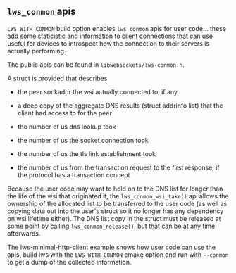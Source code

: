 ## `lws_conmon` apis

`LWS_WITH_CONMON` build option enables `lws_conmon` apis for user code... these add
some staticistic and information to client connections that can use useful for devices
to introspect how the connection to their servers is actually performing.

The public apis can be found in `libwebsockets/lws-conmon.h`.

A struct is provided that describes

 - the peer sockaddr the wsi actually connected to, if any

 - a deep copy of the aggregate DNS results (struct addrinfo list) that the
   client had access to for the peer

 - the number of us dns lookup took

 - the number of us the socket connection took

 - the number of us the tls link establishment took

 - the number of us from the transaction request to the first response, if
   the protocol has a transaction concept

Because the user code may want to hold on to the DNS list for longer than the
life of the wsi that originated it, the `lws_conmon_wsi_take()` api allows
the ownership of the allocated list to be transferred to the user code (as
well as copying data out into the user's struct so it no longer has any
dependency on wsi lifetime either).  The DNS list copy in the struct must be
released at some point by calling `lws_conmon_release()`, but that
can be at any time afterwards.

The lws-minimal-http-client example shows how user code can use the apis, build
lws with the `LWS_WITH_CONMON` cmake option and run with `--conmon` to get a
dump of the collected information.

